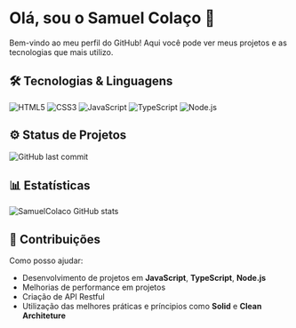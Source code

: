 # Olá, sou o Samuel Colaço 👋

Bem-vindo ao meu perfil do GitHub! Aqui você pode ver meus projetos e as tecnologias que mais utilizo.

## 🛠️ Tecnologias & Linguagens
![HTML5](https://img.shields.io/badge/-HTML5-E34F26?style=flat&logo=html5&logoColor=white)
![CSS3](https://img.shields.io/badge/-CSS3-1572B6?style=flat&logo=css3&logoColor=white)
![JavaScript](https://img.shields.io/badge/-JavaScript-F7DF1E?style=flat&logo=javascript&logoColor=black)
![TypeScript](https://img.shields.io/badge/-TypeScript-3178C6?style=flat&logo=typescript&logoColor=white)
![Node.js](https://img.shields.io/badge/-Node.js-339933?style=flat&logo=node.js&logoColor=white)

## ⚙️ Status de Projetos

![GitHub last commit](https://img.shields.io/github/last-commit/SamuelColaco/SamuelColaco?style=flat&logo=github&logoColor=white)

## 📊 Estatísticas

![SamuelColaco GitHub stats](https://github-readme-stats.vercel.app/api?username=SamuelColaco&show_icons=true&theme=radical)

## 🚀 Contribuições

Como posso ajudar:
- Desenvolvimento de projetos em **JavaScript**, **TypeScript**, **Node.js**
- Melhorias de performance em projetos
- Criação de API Restful
- Utilização das melhores práticas e príncipios como **Solid** e **Clean Architeture**
